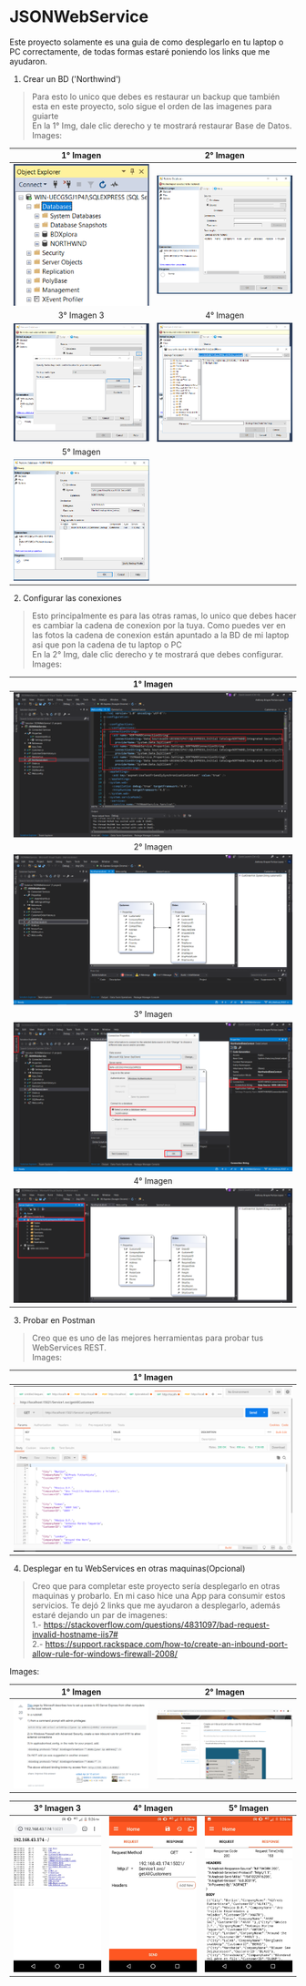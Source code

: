 # JSONWebService
Este proyecto solamente es una guia de como desplegarlo en tu laptop o PC correctamente, de todas formas estaré poniendo los links que me ayudaron.

1. Crear un BD ('Northwind') 
> Para esto lo unico que debes es restaurar un backup que también esta en este proyecto, solo sigue el orden de las imagenes para guiarte   
> En la 1° Img, dale  clic derecho y te mostrará restaurar Base de Datos.
Images:  

1° Imagen              	 |  2° Imagen         				| 
:-----------------------:|:-------------------------: | 
![alt text][logo1] 		   |![alt text][logo2] 	    		|
3° Imagen 3		 		       | 4° Imagen	        		  	| 
![alt text][logo3]	     |![alt text][logo4]	    	  | 
5° Imagen                |
![alt text][logo5] 		   |

2. Configurar las conexiones 
> Esto principalmente es para las otras ramas, lo unico que debes hacer es cambiar la cadena de conexion por la tuya. Como puedes ver en las fotos la cadena de conexion están apuntado a la BD de mi laptop asi que pon la cadena de tu laptop o PC   
> En la 2° Img, dale  clic derecho y te mostrará que debes configurar.
Images:  

1° Imagen              	 | 
:-----------------------:|
![alt text][logo6] 		   |
2° Imagen         			 |
![alt text][logo7] 	     |
3° Imagen   	 		       | 
![alt text][logo8]	     |
4° Imagen	        		   | 
![alt text][logo9]	     | 

3. Probar en Postman
> Creo que es uno de las mejores herramientas para probar tus WebServices REST.   
Images:  

1° Imagen              	 |
:-----------------------:|
![alt text][logo12] 		 |

4. Desplegar en tu WebServices en otras maquinas(Opcional)
> Creo que para completar este proyecto sería desplegarlo en otras maquinas y probarlo. En mi caso hice una App para consumir estos servicios.
> Te dejó 2 links que me ayudaron a desplegarlo, además estaré dejando un par de imagenes:  
 1.- https://stackoverflow.com/questions/4831097/bad-request-invalid-hostname-iis7#  
 2.- https://support.rackspace.com/how-to/create-an-inbound-port-allow-rule-for-windows-firewall-2008/  
 
Images:  

1° Imagen       	 		     | 2° Imagen        			  | 
:-------------------------:|:------------------------:|
![alt text][logo10]		     |![alt text][logo11]	     	| 

3° Imagen 3		 		       | 4° Imagen	        		  	| 5° Imagen                |
:-----------------------:|:--------------------------:|:------------------------:|
![alt text][logo13]	     |![alt text][logo14]	    	  | ![alt text][logo15] 		 |


[logo1]: https://github.com/puitiza/JSONWebService/blob/WS_Method_POST/Capture/1.PNG?raw=true
[logo2]: https://github.com/puitiza/JSONWebService/blob/WS_Method_POST/Capture/2.PNG?raw=true
[logo3]: https://github.com/puitiza/JSONWebService/blob/WS_Method_POST/Capture/3.PNG?raw=true
[logo4]: https://github.com/puitiza/JSONWebService/blob/WS_Method_POST/Capture/4.PNG?raw=true
[logo5]: https://github.com/puitiza/JSONWebService/blob/WS_Method_POST/Capture/5.PNG?raw=true
[logo6]: https://github.com/puitiza/JSONWebService/blob/WS_Method_POST/Capture/6.PNG?raw=true
[logo7]: https://github.com/puitiza/JSONWebService/blob/WS_Method_POST/Capture/7.PNG?raw=true
[logo8]: https://github.com/puitiza/JSONWebService/blob/WS_Method_POST/Capture/8.PNG?raw=true
[logo9]: https://github.com/puitiza/JSONWebService/blob/WS_Method_POST/Capture/9.PNG?raw=true
[logo10]: https://github.com/puitiza/JSONWebService/blob/WS_Method_POST/Capture/10.PNG?raw=true
[logo11]: https://github.com/puitiza/JSONWebService/blob/WS_Method_POST/Capture/11.PNG?raw=true
[logo12]: https://github.com/puitiza/JSONWebService/blob/WS_Method_POST/Capture/12.PNG?raw=true
[logo13]: https://github.com/puitiza/JSONWebService/blob/WS_Method_POST/Capture/13.jpeg?raw=true
[logo14]: https://github.com/puitiza/JSONWebService/blob/WS_Method_POST/Capture/14.jpeg?raw=true
[logo15]: https://github.com/puitiza/JSONWebService/blob/WS_Method_POST/Capture/15.jpeg?raw=true

